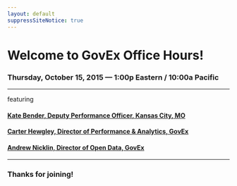 ```yaml
---
layout: default
suppressSiteNotice: true
---
```


  <div class="row center-block">
      <h1>Welcome to GovEx Office Hours!</h1>
      <h3>Thursday, October 15, 2015 &mdash; 1:00p Eastern / 10:00a Pacific</h3>
      <hr />
      <p>featuring</p>
      <h4><a href="https://www.linkedin.com/pub/kate-bender/6/19a/5a7">Kate Bender, Deputy Performance Officer, Kansas City, MO</a></h4>
      <h4><a href="https://www.linkedin.com/in/carterhewgley">Carter Hewgley, Director of Performance & Analytics, GovEx</a></h4>
      <h4><a href="https://www.linkedin.com/in/andrewnicklin">Andrew Nicklin, Director of Open Data, GovEx</a></h4>
      <hr />
      <h3>Thanks for joining!</h3>
<!--      <h3>Please select an option to connect:</h3>
  </div>
  <div class="row">
    <div class="col-md-6">
      <div class="panel panel-info">
        <div class="panel-heading"><h3 class="panel-title"><span class="glyphicon glyphicon-facetime-video"></span> Video Conference</h3></div>
        <div class="panel-body">
          <p>Uses Google Hangouts; webcam, microphone, and speakers/headset required.</p>
          <h3><a class="btn btn-primary" href="https://hangouts.google.com/call/y56o6ujve4cdw674z6wtm75bcma" role="button">Join now!</a></h3>
        </div>
      </div>
    </div>
    <div class="col-md-6">
      <div class="panel panel-info">
        <div class="panel-heading"><h3 class="panel-title"><span class="glyphicon glyphicon-earphone"></span> Phone</h3></div>
        <div class="panel-body">
          <p>Please call:</p>
          <h3><a href="tel:410-934-0474">410-934-0474</a></h3>
        </div>
      </div>
    </div> -->
  </div>
      
